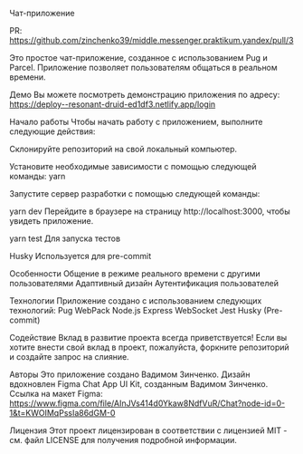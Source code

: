 Чат-приложение

PR: https://github.com/zinchenko39/middle.messenger.praktikum.yandex/pull/3

Это простое чат-приложение, созданное с использованием Pug и Parcel. Приложение позволяет пользователям общаться в реальном времени.

Демо
Вы можете посмотреть демонстрацию приложения по адресу: https://deploy--resonant-druid-ed1df3.netlify.app/login

Начало работы
Чтобы начать работу с приложением, выполните следующие действия:

Склонируйте репозиторий на свой локальный компьютер.

Установите необходимые зависимости с помощью следующей команды:
yarn

Запустите сервер разработки с помощью следующей команды:

yarn dev
Перейдите в браузере на страницу http://localhost:3000, чтобы увидеть приложение.

yarn test
Для запуска тестов

Husky
Используется для pre-commit

Особенности
Общение в режиме реального времени с другими пользователями
Адаптивный дизайн
Аутентификация пользователей

Технологии
Приложение создано с использованием следующих технологий:
Pug
WebPack
Node.js
Express
WebSocket
Jest
Husky (Pre-commit)

Содействие
Вклад в развитие проекта всегда приветствуется! Если вы хотите внести свой вклад в проект, пожалуйста, форкните репозиторий и создайте запрос на слияние.

Авторы
Это приложение создано Вадимом Зинченко. Дизайн вдохновлен Figma Chat App UI Kit, созданным Вадимом Зинченко.
Ссылка на макет Figma: https://www.figma.com/file/AInJVs414d0Ykaw8NdfVuR/Chat?node-id=0-1&t=KWOIMqPssIa86dGM-0

Лицензия
Этот проект лицензирован в соответствии с лицензией MIT - см. файл LICENSE для получения подробной информации.
